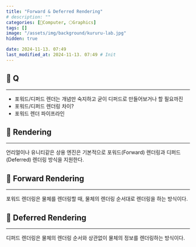 ```yaml
---
title: "Forward & Deferred Rendering"
# description: ""
categories: [💫Computer, 🌕Graphics]
tags: []
image: "/assets/img/background/kururu-lab.jpg"
hidden: true

date: 2024-11-13. 07:49
last_modified_at: 2024-11-13. 07:49 # Init
---
```


## 💫 Q

---

- 포워드/디퍼드 렌더는 개념만 숙지하고 굳이 디퍼드로 만들어보거나 할 필요까진
- 포워드/디퍼드 렌더링 차이?
- 포워드 렌더 파이프라인

## 💫 Rendering

---

언리얼이나 유니티같은 상용 엔진은 기본적으로 포워드(Forward) 렌더링과 디퍼드 (Deferred) 렌더링 방식을 지원한다.  

## 💫 Forward Rendering

---

포워드 렌더링은 물체를 렌더링할 때, 물체의 렌더링 순서대로 렌더링을 하는 방식이다.  

## 💫 Deferred Rendering

---

디퍼드 렌더링은 물체의 렌더링 순서와 상관없이 물체의 정보를 렌더링하는 방식이다.  
